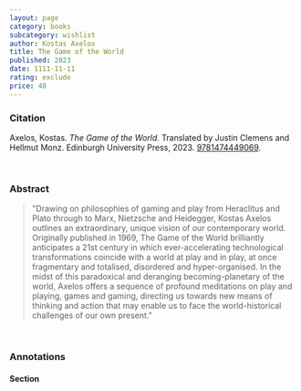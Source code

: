 ```yaml
---
layout: page
category: books
subcategory: wishlist
author: Kostas Axelos
title: The Game of the World
published: 2023
date: 1111-11-11
rating: exclude
price: 40
---
```


### Citation

Axelos, Kostas. *The Game of the World.* Translated by Justin Clemens and Hellmut Monz. Edinburgh University Press, 2023. [9781474449069](https://edinburghuniversitypress.com/book-the-game-of-the-world.html).

<br>

### Abstract

> "Drawing on philosophies of gaming and play from Heraclitus and Plato through to Marx, Nietzsche and Heidegger, Kostas Axelos outlines an extraordinary, unique vision of our contemporary world. Originally published in 1969, The Game of the World brilliantly anticipates a 21st century in which ever-accelerating technological transformations coincide with a world at play and in play, at once fragmentary and totalised, disordered and hyper-organised. In the midst of this paradoxical and deranging becoming-planetary of the world, Axelos offers a sequence of profound meditations on play and playing, games and gaming, directing us towards new means of thinking and action that may enable us to face the world-historical challenges of our own present."

<br>

### Annotations

#### Section

<br>
